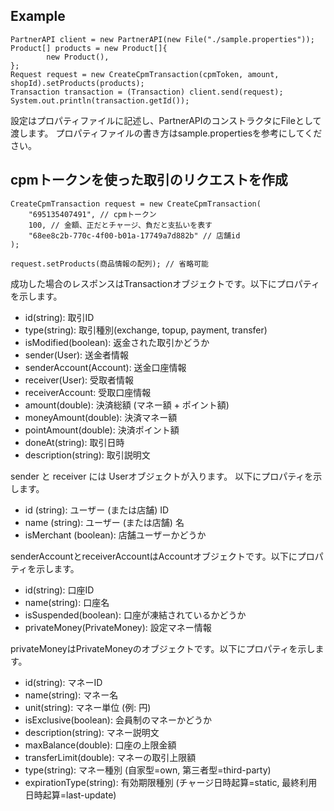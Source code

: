 ## Example

```
PartnerAPI client = new PartnerAPI(new File("./sample.properties"));
Product[] products = new Product[]{
        new Product(),
};
Request request = new CreateCpmTransaction(cpmToken, amount, shopId).setProducts(products);
Transaction transaction = (Transaction) client.send(request);
System.out.println(transaction.getId());
```

設定はプロパティファイルに記述し、PartnerAPIのコンストラクタにFileとして渡します。
プロパティファイルの書き方はsample.propertiesを参考にしてください。

## cpmトークンを使った取引のリクエストを作成

```
CreateCpmTransaction request = new CreateCpmTransaction(
    "695135407491", // cpmトークン
    100, // 金額、正だとチャージ、負だと支払いを表す
    "68ee8c2b-770c-4f00-b01a-17749a7d882b" // 店舗id
);

request.setProducts(商品情報の配列); // 省略可能
```

成功した場合のレスポンスはTransactionオブジェクトです。以下にプロパティを示します。

- id(string): 取引ID
- type(string): 取引種別(exchange, topup, payment, transfer)
- isModified(boolean): 返金された取引かどうか
- sender(User): 送金者情報
- senderAccount(Account): 送金口座情報
- receiver(User): 受取者情報
- receiverAccount: 受取口座情報
- amount(double): 決済総額 (マネー額 + ポイント額)
- moneyAmount(double): 決済マネー額
- pointAmount(double): 決済ポイント額
- doneAt(string): 取引日時
- description(string): 取引説明文

sender と receiver には Userオブジェクトが入ります。 以下にプロパティを示します。

- id (string): ユーザー (または店舗) ID
- name (string): ユーザー (または店舗) 名
- isMerchant (boolean): 店舗ユーザーかどうか

senderAccountとreceiverAccountはAccountオブジェクトです。以下にプロパティを示します。

- id(string): 口座ID
- name(string): 口座名
- isSuspended(boolean): 口座が凍結されているかどうか
- privateMoney(PrivateMoney): 設定マネー情報


privateMoneyはPrivateMoneyのオブジェクトです。以下にプロパティを示します。

- id(string): マネーID
- name(string): マネー名
- unit(string): マネー単位 (例: 円)
- isExclusive(boolean): 会員制のマネーかどうか
- description(string): マネー説明文
- maxBalance(double): 口座の上限金額
- transferLimit(double): マネーの取引上限額
- type(string): マネー種別 (自家型=own, 第三者型=third-party)
- expirationType(string): 有効期限種別 (チャージ日時起算=static, 最終利用日時起算=last-update)
